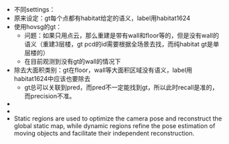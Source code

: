 - 不同settings：
- 原来设定：gt每个点都有habitat给定的语义，label用habitat1624
- 使用hovsg的gt：
	- 问题：如果只用点云，那么重建是带有wall和floor等的，但是没有wall的语义（重建3层楼，gt pcd的id需要根据全场景去找，而纯habitat gt是单层楼的）
	- 在目前观测到没有gt的wall的情况下
- 除去大面积类别：gt在floor，wall等大面积区域没有语义，label用habitat1624中应该也要除去
	- gt总可以关联到pred，而pred不一定能找到gt，所以此时recall是准的，而precision不准。
-
-
- Static regions are used to optimize the camera pose and reconstruct the global static map, while dynamic regions refine the pose estimation of moving objects and facilitate their independent reconstruction.
